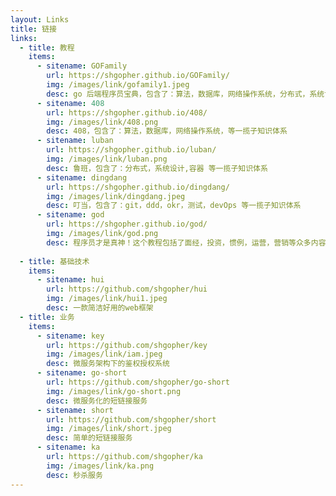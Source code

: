```yaml
---
layout: Links
title: 链接
links:
  - title: 教程
    items:
      - sitename: GOFamily
        url: https://shgopher.github.io/GOFamily/
        img: /images/link/gofamily1.jpeg
        desc: go 后端程序员宝典，包含了：算法，数据库，网络操作系统，分布式，系统设计等一揽子知识体系
      - sitename: 408
        url: https://shgopher.github.io/408/
        img: /images/link/408.png
        desc: 408，包含了：算法，数据库，网络操作系统，等一揽子知识体系
      - sitename: luban
        url: https://shgopher.github.io/luban/
        img: /images/link/luban.png
        desc: 鲁班，包含了：分布式，系统设计,容器 等一揽子知识体系
      - sitename: dingdang
        url: https://shgopher.github.io/dingdang/
        img: /images/link/dingdang.jpeg
        desc: 叮当，包含了：git，ddd，okr，测试，devOps 等一揽子知识体系
      - sitename: god
        url: https://shgopher.github.io/god/
        img: /images/link/god.png
        desc: 程序员才是真神！这个教程包括了面经，投资，惯例，运营，营销等众多内容。
        
  - title: 基础技术
    items:
      - sitename: hui
        url: https://github.com/shgopher/hui
        img: /images/link/hui1.jpeg
        desc: 一款简洁好用的web框架
  - title: 业务
    items:
      - sitename: key
        url: https://github.com/shgopher/key
        img: /images/link/iam.jpeg
        desc: 微服务架构下的鉴权授权系统
      - sitename: go-short
        url: https://github.com/shgopher/go-short
        img: /images/link/go-short.png
        desc: 微服务化的短链接服务
      - sitename: short
        url: https://github.com/shgopher/short
        img: /images/link/short.jpeg
        desc: 简单的短链接服务
      - sitename: ka
        url: https://github.com/shgopher/ka
        img: /images/link/ka.png
        desc: 秒杀服务
---
```

